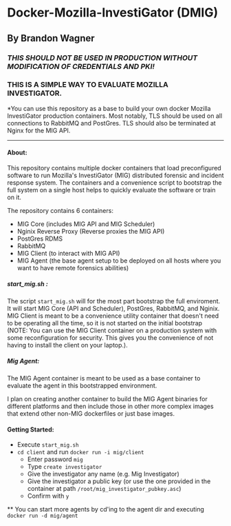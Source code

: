 # Docker-Mozilla-InvestiGator (DMIG)

## By Brandon Wagner


### _THIS SHOULD NOT BE USED IN PRODUCTION WITHOUT MODIFICATION OF CREDENTIALS AND PKI!_


### THIS IS A SIMPLE WAY TO EVALUATE MOZILLA INVESTIGATOR.

 *You can use this repository as a base to build your own docker Mozilla InvestiGator production containers. Most notably, TLS should be used on all connections to RabbitMQ and PostGres. TLS should also be terminated at Nginx for the MIG API. 
 
 ------------------
 
#### About:
 
 This repository contains multiple docker containers that load preconfigured software to run Mozilla's InvestiGator (MIG) distributed forensic and incident response system. The containers and a convenience script to bootstrap the full system on a single host helps to quickly evaluate the software or train on it.  
 
 The repository contains 6 containers:
   - MIG Core (includes MIG API and MIG Scheduler)
   - Nginix Reverse Proxy (Reverse proxies the MIG API)
   - PostGres RDMS 
   - RabbitMQ
   - MIG Client (to interact with MIG API)
   - MIG Agent (the base agent setup to be deployed on all hosts where you want to have remote forensics abilities)

##### start_mig.sh :
The script `start_mig.sh` will for the most part bootstrap the full enviroment. It will start MIG Core (API and Scheduler), PostGres, RabbitMQ, and Nginix. MIG Client is meant to be a convenience utility container that doesn't need to be operating all the time, so it is not started on the initial bootstrap (NOTE: You can use the MIG Client container on a production system with some reconfiguration for security. This gives you the convenience of not having to install the client on your laptop.). 

##### Mig Agent:
The MIG Agent container is meant to be used as a base container to evaluate the agent in this bootstrapped environment. 

I plan on creating another container to build the MIG Agent binaries for different platforms and then include those in other more complex images that extend other non-MIG dockerfiles or just base images.


#### Getting Started:

- Execute `start_mig.sh`
- `cd client` and run `docker run -i mig/client`
  - Enter password `mig`
  - Type `create investigator`
  - Give the investigator any name (e.g. Mig Investigator)
  - Give the investigator a public key (or use the one provided in the container at path `/root/mig_investigator_pubkey.asc`) 
  - Confirm with `y`

** You can start more agents by cd'ing to the agent dir and executing `docker run -d mig/agent`






